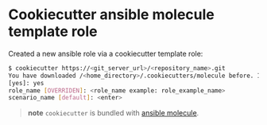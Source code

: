 # Cookiecutter ansible molecule template role

Created a new ansible role via a cookiecutter template role:

``` bash
$ cookiecutter https://<git_server_url>/<repository_name>.git
You have downloaded /<home_directory>/.cookiecutters/molecule before. Is it okay to delete and re-download it?
[yes]: yes
role_name [OVERRIDEN]: <role_name example: role_example_name>
scenario_name [default]: <enter>
```

> **note** `cookiecutter` is bundled with [ansible molecule](https://molecule.readthedocs.io/en/latest/).
